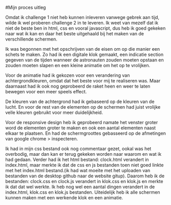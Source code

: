 #Mijn proces uitleg 

Omdat ik challenge 1 niet heb kunnen inleveren vanwege gebrek aan tijd, wilde ik wel proberen challenge 2 in te leveren.
Ik weet van mezelf dat ik niet de beste ben in html, css en vooral javascript, dus heb ik goed gekeken naar wat ik kan en daar het beste uitgehaald bij het maken van de verschillende schermen. 

Ik was begonnen met het opschrijven van de eisen om op die manier een schets te maken. Zo had ik een digitale klok gemaakt,
een indicatie section gegeven van de tijden wanneer de astronauten zouden moeten opstaan en zouden moeten slapen en een kleine animatie om het op te vrolijken.

Voor de animatie had ik gekozen voor een verandering van achtergrondkleuren, omdat dat het beste voor mij te realiseren was. 
Maar daarnaast had ik ook nog geprobeerd de raket heen en weer te laten bewegen voor een meer speels effect. 

De kleuren van de achtergrond had ik gebaseerd op de kleuren van de lucht. 
En voor de rest van de elementen op de schermen had juist vrolijke velle kleuren gebruikt voor meer duidelijkheid. 

Voor de responsive design heb ik geprobeerd namate het venster groter word de elementen groter te maken en ook een aantal elementen naast elkaar te plaatsen. En had de schermgroottes gebasseerd op de afmetingen van google chrome > inspecteren. 

Ik had in mijn css bestand ook nog commentaar gezet, ookal was het overbodig, maar dan kan er terug gekeken worden naar waarom en wat ik had gedaan. Verder had ik het html bestand: clock.html verandert in index.html, maar merkte ik dat de css en js bestanden toen niet goed linkte met het index.html bestand.(ik had wat moeite met het uploaden van bestanden van de desktop github naar de website gitup). 
Daarom heb ik de bestanden: clock.css en clock.js verandert in klok.css en klok.js en merkte ik dat dat wel werkte. Ik heb nog wel een aantal dingen verandert in de index.html, klok.css en klok.js bestanden.
Uiteidelijk heb ik alle schermen kunnen maken met een werkende klok en een animatie. 


